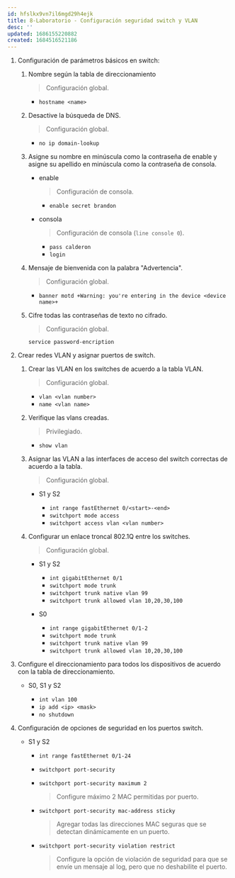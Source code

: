 ```yaml
---
id: hfslkx9vn7il6mgd29h4ejk
title: 8-Laboratorio - Configuración seguridad switch y VLAN
desc: ''
updated: 1686155220882
created: 1684516521186
---
```


1. Configuración de parámetros básicos en switch:

    1. Nombre según la tabla de direccionamiento

        > Configuración global.

        - `hostname <name>`

    2. Desactive la búsqueda de DNS.

        > Configuración global.

        - `no ip domain-lookup`

    3. Asigne su nombre en minúscula como la contraseña de enable y asigne su apellido en minúscula como la contraseña de consola.

        - enable

            > Configuración de consola.

            - `enable secret brandon`

        - consola

            > Configuración de consola (`line console 0`).

            - `pass calderon`
            - `login`

    4. Mensaje de bienvenida con la palabra "Advertencia".

        > Configuración global.

        - `banner motd +Warning: you're entering in the device <device name>+`

    5. Cifre todas las contraseñas de texto no cifrado.

        > Configuración global.

        `service password-encription`

2. Crear redes VLAN y asignar puertos de switch.

    1. Crear las VLAN en los switches de acuerdo a la tabla VLAN.

        > Configuración global.

        - `vlan <vlan number>`
        - `name <vlan name>`

    2. Verifique las vlans creadas.

        > Privilegiado.

        - `show vlan`

    3. Asignar las VLAN a las interfaces de acceso del switch correctas de acuerdo a la tabla.

        > Configuración global.

        - S1 y S2

            - `int range fastEthernet 0/<start>-<end>`
            - `switchport mode access`
            - `switchport access vlan <vlan number>`

    4. Configurar un enlace troncal 802.1Q entre los switches.

        > Configuración global.

        - S1 y S2

            - `int gigabitEthernet 0/1`
            - `switchport mode trunk`
            - `switchport trunk native vlan 99`
            - `switchport trunk allowed vlan 10,20,30,100`

        - S0

            - `int range gigabitEthernet 0/1-2`
            - `switchport mode trunk`
            - `switchport trunk native vlan 99`
            - `switchport trunk allowed vlan 10,20,30,100`

3. Configure el direccionamiento para todos los dispositivos de acuerdo con la tabla de direccionamiento.

    - S0, S1 y S2

        - `int vlan 100`
        - `ip add <ip> <mask>`
        - `no shutdown`

4. Configuración de opciones de seguridad en los puertos switch.

    - S1 y S2

        - `int range fastEthernet 0/1-24`
        - `switchport port-security`
        - `switchport port-security maximum 2`

            > Configure máximo 2 MAC permitidas por puerto.

        - `switchport port-security mac-address sticky`

            > Agregar todas las direcciones MAC seguras que se detectan dinámicamente en un puerto.

        - `switchport port-security violation restrict`

            > Configure la opción de violación de seguridad para que se envíe un mensaje al log, pero que no deshabilite el puerto.
